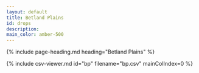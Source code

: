 ```yaml
---
layout: default
title: Betland Plains
id: drops
description:
main_color: amber-500
---
```


<div class="margin-center-90">
  {% include page-heading.md heading="Betland Plains" %}
  
  {% include csv-viewer.md id="bp" filename="bp.csv" mainColIndex=0 %}
</div>